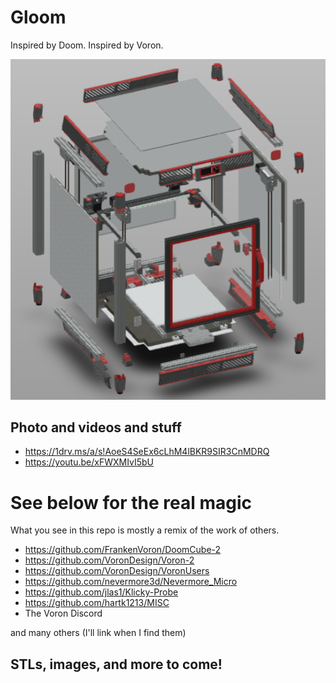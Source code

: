 # Gloom
Inspired by Doom. Inspired by Voron.

![Photo 5](Images/exploded.png?raw=true "Photo 5")

## Photo and videos and stuff
- https://1drv.ms/a/s!AoeS4SeEx6cLhM4lBKR9SIR3CnMDRQ
- https://youtu.be/xFWXMIvI5bU

# See below for the real magic
What you see in this repo is mostly a remix of the work of others.

- https://github.com/FrankenVoron/DoomCube-2
- https://github.com/VoronDesign/Voron-2
- https://github.com/VoronDesign/VoronUsers
- https://github.com/nevermore3d/Nevermore_Micro
- https://github.com/jlas1/Klicky-Probe
- https://github.com/hartk1213/MISC
- The Voron Discord

and many others (I'll link when I find them)

## STLs, images, and more to come!